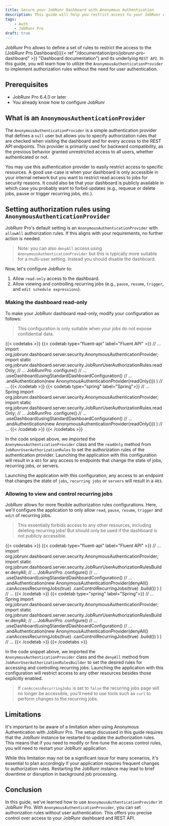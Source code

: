 ```yaml
---
title: Secure your JobRunr Dashboard with Anonymous Authentication
description: This guide will help you restrict access to your JobRunr dashboard using an anonymous authentication. Easily and quickly define authorization rules.  
tags:
    - Auth
    - JobRunr Pro
draft: true
---
```

JobRunr Pro allows to define a set of rules to restrict the access to the [JobRunr Pro Dashboard]({{< ref "/documentation/pro/jobrunr-pro-dashboard" >}} "Dashboard documentation") and its underlying `REST API`. In this guide, you will learn how to utilize the `AnonymousAuthenticationProvider` to implement authorization rules without the need for user authentication.

## Prerequisites
- JobRunr Pro 6.4.0 or later
- You already know how to configure JobRunr

## What is an `AnonymousAuthenticationProvider`
The `AnonymousAuthenticationProvider` is a simple authentication provider that defines a `null` user but allows you to specify authorization rules that are checked when visiting the dashboard and for every access to the REST API endpoints. This provider is primarily used for backward compatibility, as the previous behavior granted unrestricted access to all users, whether authenticated or not.

You may use this authentication provider to easily restrict access to specific resources. A good use-case is when your dashboard is only accessible in your internal network but you want to restrict read access to jobs for security reasons. It could also be that your dashboard is publicly available in which case you probably want to forbid updates (e.g., requeue or delete jobs, pause or trigger recurring jobs, etc.).

## Setting authorization rules using `AnonymousAuthenticationProvider`
JobRunr Pro's default setting is an `AnonymousAuthenticationProvider` with `allowAll` authorization rules. If this aligns with your requirements, no further action is needed.

> Note: you can also `denyAll` access using `AnonymousAuthenticationProvider` but this is typically more suitable for a multi-user setting. Instead you should disable the dashboard.

Now, let's configure JobRunr to:

1. Allow `read-only` access to the dashboard.
2. Allow viewing and controlling recurring jobs (e.g., `pause`, `resume`, `trigger`, and `edit schedule expressions`).

### Making the dashboard read-only
To make your JobRunr dashboard read-only, modify your configuration as follows:

> This configuration is only suitable when your jobs do not expose confidential data.

{{< codetabs >}}
{{< codetab type="fluent-api" label="Fluent API" >}}
// ...
import org.jobrunr.dashboard.server.security.AnonymousAuthenticationProvider;
import static org.jobrunr.dashboard.server.security.JobRunrUserAuthorizationRules.readOnly;
// ...
JobRunrPro
        .configure()
        // ...
        .useDashboard(usingStandardDashboardConfiguration()
            // ...
            .andAuthentication(new AnonymousAuthenticationProvider(readOnly()))
        )
        // ...
{{< /codetab >}}
{{< codetab type="spring" label="Spring">}}
// ... Spring
import org.jobrunr.dashboard.server.security.AnonymousAuthenticationProvider;
import static org.jobrunr.dashboard.server.security.JobRunrUserAuthorizationRules.readOnly;
// ...
JobRunrPro
        .configure()
        // ...
        .useDashboard(usingStandardDashboardConfiguration()
            // ...
            .andAuthentication(new AnonymousAuthenticationProvider(readOnly()))
        )
        // ...
{{< /codetab >}}
{{< /codetabs >}}

In the code snippet above, we imported the `AnonymousAuthenticationProvider` class and the `readOnly` method from `JobRunrUserAuthorizationRules` to set the authorization rules of the authentication provider. Launching the application with this configuration will result in a `403` for any access to endpoints that change the state of jobs, recurring jobs, or servers.

Launching the application with this configuration, any access to an endpoint that changes the state of `jobs`, `recurring jobs` or `servers` will result in a `403`.

### Allowing to view and control recurring jobs
JobRunr allows for more flexible authorization rules configurations. Here, we'll configure the application to only allow `read`, `pause`, `resume`, `trigger` and `edit` of recurring jobs. 

> This essentially forbids access to any other resources, including deleting recurring jobs! But should only be used if the dashboard is not publicly accessible.

{{< codetabs >}}
{{< codetab type="fluent-api" label="Fluent API" >}}
// ...
import org.jobrunr.dashboard.server.security.AnonymousAuthenticationProvider;
import static org.jobrunr.dashboard.server.security.JobRunrUserAuthorizationRulesBuilder.denyAll;
// ...
JobRunrPro
        .configure()
        // ...
        .useDashboard(usingStandardDashboardConfiguration()
            // ...
            .andAuthentication(new AnonymousAuthenticationProvider(denyAll()
                .canAccessRecurringJobs(true)
                .canControlRecurringJobs(true)
                .build())
            )
        )
        // ...
{{< /codetab >}}
{{< codetab type="spring" label="Spring">}}
// ... Spring
import org.jobrunr.dashboard.server.security.AnonymousAuthenticationProvider;
import static org.jobrunr.dashboard.server.security.JobRunrUserAuthorizationRulesBuilder.denyAll;
// ...
JobRunrPro
        .configure()
        // ...
        .useDashboard(usingStandardDashboardConfiguration()
            // ...
            .andAuthentication(new AnonymousAuthenticationProvider(denyAll()
                .canAccessRecurringJobs(true)
                .canControlRecurringJobs(true)
                .build())
            )
        )
        // ...
{{< /codetab >}}
{{< /codetabs >}}

In the code snippet above, we imported the `AnonymousAuthenticationProvider` class and the `denyAll` method from `JobRunrUserAuthorizationRulesBuilder` to set the desired rules for accessing and controlling recurring jobs. Launching the application with this configuration will restrict access to any other resources besides those explicitly enabled.

> If `canAccessRecurringJobs` is set to `false` the recurring jobs page will no longer be accessible, you'll need to use tools such as `curl` to perform changes to the recurring jobs.

## Limitations

It's important to be aware of a limitation when using Anonymous Authentication with JobRunr Pro. The setup discussed in this guide requires that the JobRunr instance be restarted to update the authorization rules. This means that if you need to modify or fine-tune the access control rules, you will need to restart your JobRunr application.

While this limitation may not be a significant issue for many scenarios, it's essential to plan accordingly if your application requires frequent changes to authorization rules. Restarting the JobRunr instance may lead to brief downtime or disruption in background job processing.

## Conclusion

In this guide, we've learned how to use `AnonymousAuthenticationProvider` in JobRunr Pro. With `AnonymousAuthenticationProvider`, you can set authorization rules without user authentication. This offers you precise control over access to your JobRunr dashboard and REST API.